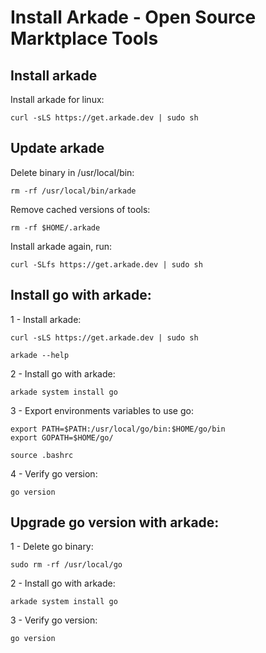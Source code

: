 # Install Arkade - Open Source Marktplace Tools

## Install arkade

Install arkade for linux:
```shell
curl -sLS https://get.arkade.dev | sudo sh
```

## Update arkade

Delete binary in /usr/local/bin:
```shell
rm -rf /usr/local/bin/arkade
```

Remove cached versions of tools:
```shell
rm -rf $HOME/.arkade
```

Install arkade again, run:
```shell
curl -SLfs https://get.arkade.dev | sudo sh
```

## Install go with arkade:

1 - Install arkade:
```shell
curl -sLS https://get.arkade.dev | sudo sh

arkade --help
```

2 - Install go with arkade:
```shell
arkade system install go
```

3 - Export environments variables to use go:
```shell
export PATH=$PATH:/usr/local/go/bin:$HOME/go/bin
export GOPATH=$HOME/go/

source .bashrc
```

4 - Verify go version:
```shell
go version
```

## Upgrade go version with arkade:

1 - Delete go binary:
```shell
sudo rm -rf /usr/local/go
```

2 - Install go with arkade:
```shell
arkade system install go
```

3 - Verify go version:
```shell
go version
```
